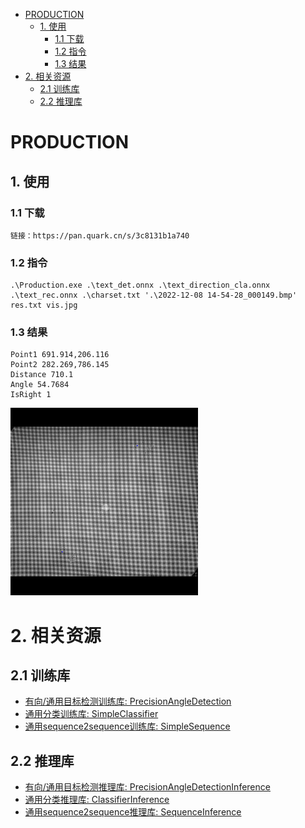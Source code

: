 
<!-- @import "[TOC]" {cmd="toc" depthFrom=1 depthTo=6 orderedList=false} -->

<!-- code_chunk_output -->

- [PRODUCTION](#production)
  - [1. 使用](#1-使用)
    - [1.1 下载](#11-下载)
    - [1.2 指令](#12-指令)
    - [1.3 结果](#13-结果)
- [2. 相关资源](#2-相关资源)
  - [2.1 训练库](#21-训练库)
  - [2.2 推理库](#22-推理库)

<!-- /code_chunk_output -->

# PRODUCTION
## 1. 使用
### 1.1 下载
```
链接：https://pan.quark.cn/s/3c8131b1a740
```
### 1.2 指令
```
.\Production.exe .\text_det.onnx .\text_direction_cla.onnx .\text_rec.onnx .\charset.txt '.\2022-12-08 14-54-28_000149.bmp' res.txt vis.jpg
```
### 1.3 结果
```
Point1 691.914,206.116
Point2 282.269,786.145
Distance 710.1
Angle 54.7684
IsRight 1
```
<img src="./imgs/vis.jpg" height=300 width=300>

# 2. 相关资源

## 2.1 训练库
* [有向/通用目标检测训练库: PrecisionAngleDetection](https://github.com/johnson-magic/PrecisionAngleDetection)
* [通用分类训练库: SimpleClassifier](https://github.com/johnson-magic/SimpleClassifier)
* [通用sequence2sequence训练库: SimpleSequence](https://github.com/johnson-magic/SimpleSequence)

## 2.2 推理库
* [有向/通用目标检测推理库: PrecisionAngleDetectionInference](https://github.com/johnson-magic/PrecisionAngleDetectionInference)
* [通用分类推理库: ClassifierInference](https://github.com/johnson-magic/ClassifierInference)
* [通用sequence2sequence推理库: SequenceInference](https://github.com/johnson-magic/SequenceInference)